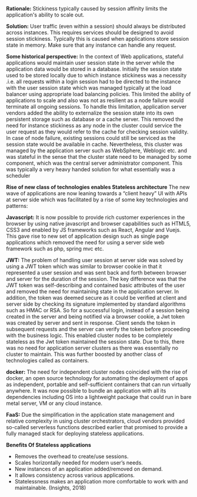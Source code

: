 **Rationale:** Stickiness typically caused by session affinity limits the application's ability to scale out.

**Solution:** 
User traffic (even within a session) should always be distributed across instances. This requires services should be designed to avoid session stickiness. Typically this is caused when applications store session state in memory. Make sure that any instance can handle any request.

**Some historical perspective:**
In the context of Web applications, stateful applications would maintain user session state in the server while the application data would be stored in a database. Initially the session state used to be stored locally due to which instance stickiness was a necessity .i.e. all requests within a login session had to be directed to the instance with the user session state which was managed typically at the load balancer using appropriate load balancing policies. This limited the ability of applications to scale and also was not as resilient as a node failure would terminate all ongoing sessions. To handle this limitation, application server vendors added the ability to externalize the session state into its own persistent storage such as database or a cache server. This removed the need for instance stickiness as any node in the cluster could service the user request as they would refer to the cache for checking session validity. In case of node failure, existing sessions could still be serviced as the session state would be available in cache. 
Nevertheless, this cluster was managed by the application server such as WebSphere, Weblogic etc. and was stateful in the sense that the cluster state need to be managed by some component, which was the central server administrator component. This was typically a very heavy handed solution for what essentially was a scheduler

**Rise of new class of technologies enables Stateless architecture**
The new wave of applications are now leaning towards a “client heavy” UI with APIs at server side which was facilitated by a rise of some key technologies and patterns:

**Javascript:** It is now possible to provide rich customer experiences in the browser by using native javascript and browser capabilities such as HTML5, CSS3 and enabled by JS frameworks such as React, Angular and Vuejs. This gave rise to new set of application design such as single page applications which removed the need for using a server side web framework such as php, spring mvc etc.

**JWT:** The problem of handling user session at server side was solved by using a JWT token which was similar to browser cookie in that it represented a user session and was sent back and forth between browser and server for the duration of the session. The key difference was that the JWT token was self-describing and contained basic attributes of the user and removed the need for maintaining state in the application server. In addition, the token was deemed secure as it could be verified at client and server side by checking its signature implemented by standard algorithms such as HMAC or RSA. So for a successful login, instead of a session being created in the server and being notified via a browser cookie, a Jwt token was created by server and sent in response. Client sends the token in subsequent requests and the server can verify the token before proceeding with the business logic. This enabled cluster nodes to be completely stateless as the Jwt token maintained the session state. Due to this, there was no need for application server clusters as there was essentially no cluster to maintain. This was further boosted by another class of technologies called as containers.

**docker:** The need for independent cluster nodes coincided with the rise of docker, an open source technology for automating the deployment of apps as independent, portable and self-sufficient containers that can run virtually anywhere.  It was now possible to bundle an application with all its dependencies including OS into a lightweight package that could run in bare metal server, VM or any cloud instance.

**FaaS:** Due the simplification in the application state management and relative complexity in using cluster orchestrators, cloud vendors provided so-called serverless functions described earlier that promised to provide a fully managed stack for deploying stateless applications. 

**Benefits Of Stateless applications**
*	Removes the overhead to create/use sessions.
*	Scales horizontally needed for modern user’s needs.
*	New instances of an application added/removed on demand.
*	It allows consistency across various applications.
*	Statelessness makes an application more comfortable to work with and maintainable.
(Insights, 2018)
